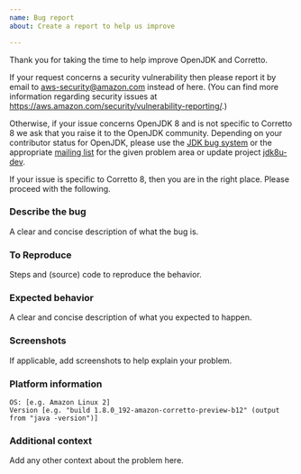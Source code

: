 ```yaml
---
name: Bug report
about: Create a report to help us improve

---
```


Thank you for taking the time to help improve OpenJDK and Corretto.

If your request concerns a security vulnerability then please report it by email to aws-security@amazon.com instead of here.
(You can find more information regarding security issues at https://aws.amazon.com/security/vulnerability-reporting/.)

Otherwise, if your issue concerns OpenJDK 8
and is not specific to Corretto 8
we ask that you raise it to the OpenJDK community.
Depending on your contributor status for OpenJDK,
please use the [JDK bug system]() or
the appropriate [mailing list](http://mail.openjdk.java.net/mailman/listinfo)
for the given problem area or update project [jdk8u-dev](http://mail.openjdk.java.net/mailman/listinfo/jdk8u-dev).

If your issue is specific to Corretto 8,
then you are in the right place.
Please proceed with the following.

### Describe the bug
A clear and concise description of what the bug is.

### To Reproduce
Steps and (source) code to reproduce the behavior.

### Expected behavior
A clear and concise description of what you expected to happen.

### Screenshots
If applicable, add screenshots to help explain your problem.

### Platform information
    OS: [e.g. Amazon Linux 2]
    Version [e.g. "build 1.8.0_192-amazon-corretto-preview-b12" (output from "java -version")]

### Additional context
Add any other context about the problem here.
